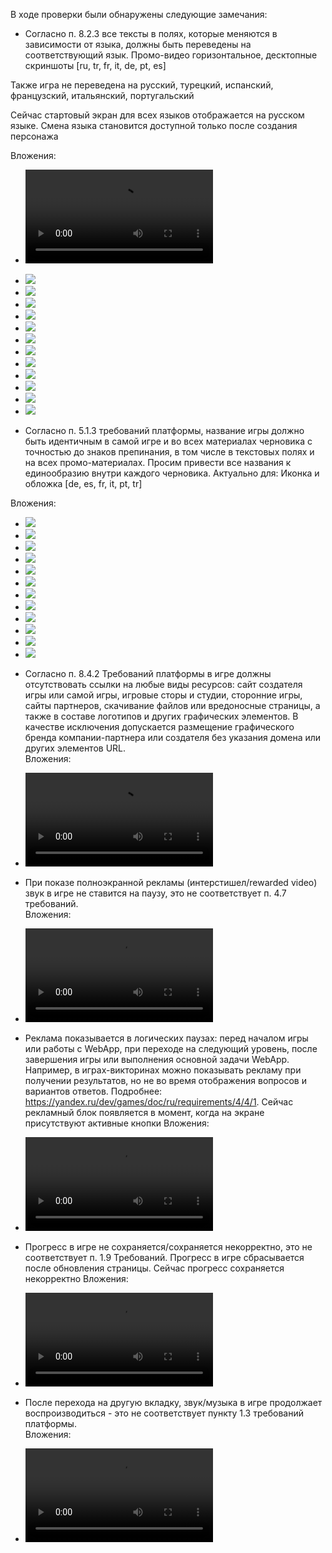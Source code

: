 <link rel="stylesheet" href="css/components.css">

В ходе проверки были обнаружены следующие замечания:

- Согласно п. 8.2.3 все тексты в полях, которые меняются в зависимости от языка, должны быть переведены на соответствующий язык. Промо-видео горизонтальное, десктопные скриншоты [ru, tr, fr, it, de, pt, es]

Также игра не переведена на русский, турецкий, испанский, французский, итальянский, португальский

Сейчас стартовый экран для всех языков отображается на русском языке. Смена языка становится доступной только после создания персонажа

Вложения:
- <video controls>
  <source src="https://games.s3.yandex.net/videos/297471/yba8gkna85gk35zpt2w71i0tgnljgeo6.mp4" type="video/mp4">
  Your browser does not support the video tag.
</video>

- <img src="https://modgames.s3.yandex.net/53b858f1-a48e-4cf8-89c9-9947eb000321">
- <img src="https://modgames.s3.yandex.net/ead9ad88-f272-4a16-ba08-399789ad04ae">
- <img src="https://modgames.s3.yandex.net/96a68e67-3351-43ec-9931-32a90785e577">
- <img src="https://modgames.s3.yandex.net/98ba80b8-e701-4541-a41a-1ab7695e1c78">
- <img src="https://modgames.s3.yandex.net/4a95b72b-f638-47fa-a862-78b8d896327f">
- <img src="https://modgames.s3.yandex.net/f17382d7-672f-41c8-9831-39b1df0db8dd">
- <img src="https://modgames.s3.yandex.net/cb15d243-4959-4ce8-87eb-971042d5f69e">
- <img src="https://modgames.s3.yandex.net/2e9fc412-1b4b-423c-affc-095466463d3b">
- <img src="https://modgames.s3.yandex.net/3f40204d-b1d5-40e5-8fe4-2651b720767d">
- <img src="https://modgames.s3.yandex.net/846372c2-341f-4293-9ac4-8cfc0d093eda">
- <img src="https://modgames.s3.yandex.net/2bab11ae-0a15-41b6-8657-71550fa47c50">
- <img src="https://modgames.s3.yandex.net/f62106db-a0f6-4716-8d2a-d432a499d623">

- Согласно п. 5.1.3 требований платформы, название игры должно быть идентичным в самой игре и во всех материалах черновика с точностью до знаков препинания, в том числе в текстовых полях и на всех промо-материалах. Просим привести все названия к единообразию внутри каждого черновика. Актуально для:  Иконка и обложка [de, es, fr, it, pt, tr]

Вложения:

- <img src="https://modgames.s3.yandex.net/2546f005-cd15-473b-8c36-7367042b7d19">
- <img src="https://modgames.s3.yandex.net/bd5d9b33-afbb-4571-8084-e46a34f8e86f">
- <img src="https://modgames.s3.yandex.net/09774507-7932-4ba7-913b-d1e5f193b820">
- <img src="https://modgames.s3.yandex.net/70ad8f09-79d1-4555-9453-3c4788f2b1b4">
- <img src="https://modgames.s3.yandex.net/83becd7f-21c9-4e2d-aff7-c0913a4eb14d">
- <img src="https://modgames.s3.yandex.net/17b7b458-b194-418e-878c-4a809da424d9">
- <img src="https://modgames.s3.yandex.net/de2d01ef-2834-4cd8-a5d8-b80fbc44f92e">
- <img src="https://modgames.s3.yandex.net/f76ae6de-f63f-4fdb-9636-225109404e2c">
- <img src="https://modgames.s3.yandex.net/9b9039a4-b51a-4b37-afbb-07c7fa2c83a0">
- <img src="https://modgames.s3.yandex.net/0c9da1e3-832f-4147-a4a3-3003d475e286">
- <img src="https://modgames.s3.yandex.net/03d663c0-e2ab-4ee2-8923-5eb802787efd">
- <img src="https://modgames.s3.yandex.net/ba0db13e-4e66-41d1-8f0d-897665db51fe">

- Согласно п. 8.4.2 Требований платформы в игре должны отсутствовать ссылки на любые виды ресурсов: сайт создателя игры или самой игры, игровые сторы и студии, сторонние игры, сайты партнеров, скачивание файлов или вредоносные страницы, а также в составе логотипов и других графических элементов. В качестве исключения допускается размещение графического бренда компании-партнера или создателя без указания домена или других элементов URL.  
Вложения:
- <video controls>
  <source src="https://modgames.s3.yandex.net/5d41f162-010a-439c-bcd5-d27f465ae346" type="video/mp4">
  Your browser does not support the video tag.
</video>

- При показе полноэкранной рекламы (интерстишел/rewarded video) звук в игре не ставится на паузу, это не соответствует п. 4.7 требований.  
Вложения:

- <video controls>
  <source src="https://modgames.s3.yandex.net/e8869ff6-6fd4-4159-86ba-587d7e4a212e" type="video/mp4">
  Your browser does not support the video tag.
</video>

- Реклама показывается в логических паузах: перед началом игры или работы с WebApp, при переходе на следующий уровень, после завершения игры или выполнения основной задачи WebApp. Например, в играх-викторинах можно показывать рекламу при получении результатов, но не во время отображения вопросов и вариантов ответов. Подробнее: https://yandex.ru/dev/games/doc/ru/requirements/4/4/1. Сейчас рекламный блок появляется в момент, когда на экране присутствуют активные кнопки
Вложения:

- <video controls>
  <source src="https://modgames.s3.yandex.net/49d9cf22-42d2-4b7c-91dd-dee976b5973f" type="video/mp4">
  Your browser does not support the video tag.
</video>

- Прогресс в игре не сохраняется/сохраняется некорректно, это не соответствует п. 1.9 Требований. Прогресс в игре сбрасывается после обновления страницы. Сейчас прогресс сохраняется некорректно
Вложения:

- <video controls>
  <source src="https://modgames.s3.yandex.net/77f03088-e44a-4abc-9b41-1d8232269b3f" type="video/mp4">
  Your browser does not support the video tag.
</video>

- После перехода на другую вкладку, звук/музыка в игре продолжает воспроизводиться - это не соответствует пункту 1.3 требований платформы.  
Вложения:

- <video controls>
  <source src="https://modgames.s3.yandex.net/52b487a4-7bb3-40c4-985d-cda736fd7a3f" type="video/mp4">
  Your browser does not support the video tag.
</video>